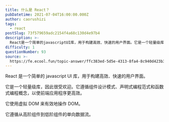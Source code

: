 ```yaml
---
title: 什么是 React？
pubDatetime: 2021-07-04T16:00:00.000Z
author: caorushizi
tags:
  - react
postSlug: 73f579659adc2154f4a68c130d4e97b4
description: >-
  React是一个简单的javascriptUI库，用于构建高效、快速的用户界面。它是一个轻量级库，因此很受欢迎。它遵循组件设计模式、声明式编程范式和函数式编程概念，以使前端应用程序更高效。它使用虚拟D
difficulty: 1
questionNumber: 93
source: >-
  https://fe.ecool.fun/topic-answer/ffc383ed-5d5e-4313-8fa4-8c940d423b37?orderBy=updateTime&order=desc&tagId=13
---
```


React 是一个简单的 javascript UI 库，用于构建高效、快速的用户界面。

它是一个轻量级库，因此很受欢迎。它遵循组件设计模式、声明式编程范式和函数式编程概念，以使前端应用程序更高效。

它使用虚拟 DOM 来有效地操作 DOM。

它遵循从高阶组件到低阶组件的单向数据流。
